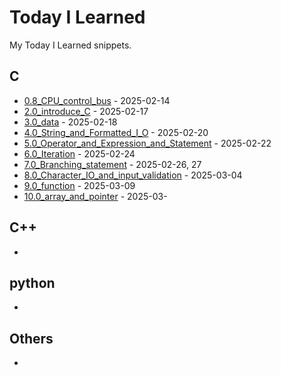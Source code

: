 # Today I Learned
My Today I Learned snippets.
## C
- [0.8_CPU_control_bus](C/0.8_CPU_control_bus.md) - 2025-02-14
- [2.0_introduce_C](C/2.0_introduce_C.md) - 2025-02-17
- [3.0_data](C/3.0_data.md) - 2025-02-18
- [4.0_String_and_Formatted_I_O](C/4.0_String_and_Formatted_I_O.md) - 2025-02-20
- [5.0_Operator_and_Expression_and_Statement](C/5.0_Operator_and_Expression_and_Statement.md) - 2025-02-22
- [6.0_Iteration](C/6.0_Iteration.md) - 2025-02-24
- [7.0_Branching_statement](C/7.0_Branching_statement.md) - 2025-02-26, 27
- [8.0_Character_IO_and_input_validation](C/8.0_Character_IO_and_input_validation.md) - 2025-03-04
- [9.0_function](C/9.0_function.md) - 2025-03-09
- [10.0_array_and_pointer](C/10.0_array_and_pointer.md) - 2025-03-

## C++
- 

## python
- 

## Others
- 
